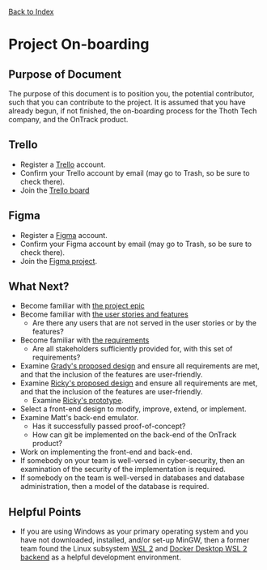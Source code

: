 [Back to Index](Index.md)

# Project On-boarding
## Purpose of Document
The purpose of this document is to position you, the potential contributor, such that you can contribute to the project. It is assumed that you have already begun, if not finished, the on-boarding process for the Thoth Tech company, and the OnTrack product.

## Trello
- Register a [Trello](https://trello.com/signup) account.
- Confirm your Trello account by email (may go to Trash, so be sure to check there).
- Join the [Trello board](https://trello.com/invite/b/elHhcRZO/289cb5bab080aeac1cf7dd9184a4fabe/task-view-taskforce)

## Figma
- Register a [Figma](https://www.figma.com/) account.
- Confirm your Figma account by email (may go to Trash, so be sure to check there).
- Join the [Figma project](https://www.figma.com/team_invite/redeem/SLuOCrE5wV5JuGc5tdlbBH).

## What Next?
- Become familiar with [the project epic](Epic.md)
- Become familiar with [the user stories and features](User-Stories-and-Features.md)
    - Are there any users that are not served in the user stories or by the features?
- Become familiar with [the requirements](Requirements.md)
    - Are all stakeholders sufficiently provided for, with this set of requirements?
- Examine [Grady's proposed design](design_images/Iteration%203%20Design%201%20by%20Grady%20Ramsay.png) and ensure all requirements are met, and that the inclusion of the features are user-friendly.
- Examine [Ricky's proposed design](design_images/Iteration-3-Design-2-by-Ricky-Dodd.png) and ensure all requirements are met, and that the inclusion of the features are user-friendly.
    - Examine [Ricky's prototype](https://www.figma.com/proto/XmKxWQ43MwrD6Red1DvYq6/Wire-Frame-Designs?node-id=478%3A4466&scaling=min-zoom&page-id=476%3A4327&starting-point-node-id=478%3A4466).
- Select a front-end design to modify, improve, extend, or implement.
- Examine Matt's back-end emulator.
    - Has it successfully passed proof-of-concept?
    - How can git be implemented on the back-end of the OnTrack product?
- Work on implementing the front-end and back-end.
- If somebody on your team is well-versed in cyber-security, then an examination of the security of the implementation is required.
- If somebody on the team is well-versed in databases and database administration, then a model of the database is required.

## Helpful Points
- If you are using Windows as your primary operating system and you have not downloaded, installed, and/or set-up MinGW, then a former team found the Linux subsystem [WSL 2](https://docs.microsoft.com/en-us/windows/wsl/install) and [Docker Desktop WSL 2 backend](https://docs.docker.com/desktop/windows/wsl/) as a helpful development environment.
